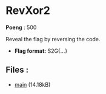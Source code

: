 # RevXor2
**Poeng** : 500

Reveal the flag by reversing the code.


- **Flag format:** S2G{...}

## Files : 

 - [main](./main) (14.18kB)